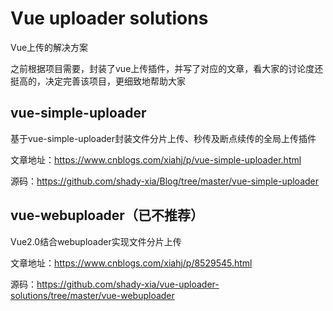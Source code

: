# Vue uploader solutions

Vue上传的解决方案

之前根据项目需要，封装了vue上传插件，并写了对应的文章，看大家的讨论度还挺高的，决定完善该项目，更细致地帮助大家

## vue-simple-uploader

基于vue-simple-uploader封装文件分片上传、秒传及断点续传的全局上传插件

文章地址：https://www.cnblogs.com/xiahj/p/vue-simple-uploader.html

源码：https://github.com/shady-xia/Blog/tree/master/vue-simple-uploader

## vue-webuploader（已不推荐）

Vue2.0结合webuploader实现文件分片上传

文章地址：https://www.cnblogs.com/xiahj/p/8529545.html

源码：https://github.com/shady-xia/vue-uploader-solutions/tree/master/vue-webuploader